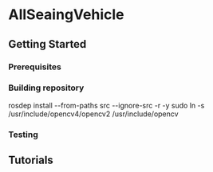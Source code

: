 # AllSeaingVehicle
## Getting Started
### Prerequisites
### Building repository
rosdep install --from-paths src --ignore-src -r -y 
sudo ln -s /usr/include/opencv4/opencv2 /usr/include/opencv

### Testing 

## Tutorials 

